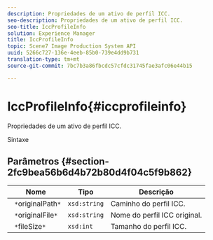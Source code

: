 ```yaml
---
description: Propriedades de um ativo de perfil ICC.
seo-description: Propriedades de um ativo de perfil ICC.
seo-title: IccProfileInfo
solution: Experience Manager
title: IccProfileInfo
topic: Scene7 Image Production System API
uuid: 5266c727-136e-4eeb-85b0-739e4dd9b731
translation-type: tm+mt
source-git-commit: 7bc7b3a86fbcdc57cfdc31745fae3afc06e44b15

---
```



# IccProfileInfo{#iccprofileinfo}

Propriedades de um ativo de perfil ICC.

Sintaxe

## Parâmetros {#section-2fc9bea56b6d4b72b80d4f04c5f9b862}

| Nome | Tipo | Descrição |
|---|---|---|
| ` *`originalPath`*` | `xsd:string` | Caminho do perfil ICC. |
| ` *`originalFile`*` | `xsd:string` | Nome do perfil ICC original. |
| ` *`fileSize`*` | `xsd:int` | Tamanho do perfil ICC. |

